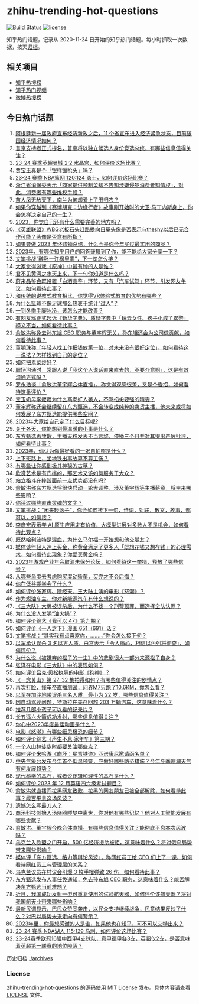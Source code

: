 # zhihu-trending-hot-questions

[![Build Status](https://github.com/justjavac/zhihu-trending-hot-questions/workflows/ci/badge.svg?branch=master)](https://github.com/justjavac/zhihu-trending-hot-questions/actions)
[![license](https://img.shields.io/github/license/justjavac/zhihu-trending-hot-questions)](https://github.com/justjavac/zhihu-trending-hot-questions/blob/master/LICENSE)

知乎热门话题，记录从 2020-11-24
日开始的知乎热门话题。每小时抓取一次数据，按天[归档](./archives)。

## 相关项目

- [知乎热搜榜](https://github.com/justjavac/zhihu-trending-top-search)
- [知乎热门视频](https://github.com/justjavac/zhihu-trending-hot-video)
- [微博热搜榜](https://github.com/justjavac/weibo-trending-hot-search)

## 今日热门话题

<!-- BEGIN -->
<!-- 最后更新时间 Sun Dec 17 2023 14:19:28 GMT+0800 (China Standard Time) -->

1. [阿根廷新一届政府宣布经济新政之后，11 个省宣布进入经济紧急状态，目前该国经济情况如何？](https://www.zhihu.com/question/635303940)
1. [普京支持者正式提名，普京将以独立候选人身份竞选总统，有哪些信息值得关注？](https://www.zhihu.com/question/635304589)
1. [23-24 赛季英超曼城 2:2 水晶宫，如何评价这场比赛？](https://www.zhihu.com/question/635270960)
1. [贾宝玉真是个「银样镴枪头」吗？](https://www.zhihu.com/question/368769498)
1. [23-24 赛季 NBA篮网 120:124 勇士，如何评价这场比赛？](https://www.zhihu.com/question/635302931)
1. [浙江省消保委表示「商家提供预制菜却不告知涉嫌侵犯消费者知情权」，对此，消费者有哪些维权手段？](https://www.zhihu.com/question/635034917)
1. [苗人凤无敌天下，南兰为何却爱上了田归农？](https://www.zhihu.com/question/633915181)
1. [如果你穿越到《赛博朋克：边缘行者》故事刚开始时的大卫·马丁内斯身上，你会怎样决定自己的一生？](https://www.zhihu.com/question/555252052)
1. [2023，你觉自己还有什么需要完善的地方吗？](https://www.zhihu.com/question/635305311)
1. [《英雄联盟》WBG老板石头赶路换向日葵头像是否表示与theshy以后已无合作可能？头像是否意有所指？](https://www.zhihu.com/question/635194276)
1. [如果要做 2023 年终购物总结，什么会是你今年买过最实用的商品？](https://www.zhihu.com/question/635081466)
1. [2023年，有哪位知乎用户的回答鼓舞到了你，能不能给大家分享一下？](https://www.zhihu.com/question/633662647)
1. [文笔挑战“醉卧一江枫里雾”，下一句怎么接？](https://www.zhihu.com/question/635170342)
1. [大家觉得游戏《原神》中最有种的人是谁？](https://www.zhihu.com/question/519253263)
1. [君不见黄河之水天上来，下一句你知道是什么吗？](https://www.zhihu.com/question/635195347)
1. [蔚来品鉴会既设置「白酒品鉴」环节，又有「汽车试驾」环节，引发网友争议，如何看待此事？](https://www.zhihu.com/question/634980920)
1. [和传统的说教式教育相比，你觉得VR体验式教育的优势有哪些？](https://www.zhihu.com/question/635207318)
1. [为什么篮球不像足球那么热衷于统计“过人”？](https://www.zhihu.com/question/634566270)
1. [一到冬季手脚冰冷，该怎么才能改善？](https://www.zhihu.com/question/634434765)
1. [有网友称正式起诉《新华字典》，质疑字典中「玩弄女性、孩子小成了累赘」释义不当，如何看待此事？](https://www.zhihu.com/question/635142295)
1. [俞敏洪称免去孙东旭 CEO 职务与董宇辉无关，孙东旭还会为公司做贡献，如何看待此事？](https://www.zhihu.com/question/635233189)
1. [董明珠称「年轻人找工作把钱放第一位，对未来没有很好定位」，如何看待这一说法？怎样找到自己的定位？](https://www.zhihu.com/question/460116131)
1. [如何把素菜炒好？](https://www.zhihu.com/question/292059841)
1. [职场沟通时，常跟人说「我这个人说话直来直去的，不要介意啊」，这是有效沟通方式吗？](https://www.zhihu.com/question/634617851)
1. [罗永浩谈「俞敏洪董宇辉合体直播」，称觉得观感很差，又是个昏招，如何看待这番评价？](https://www.zhihu.com/question/635250749)
1. [宝玉奶母李嬷嬷为什么骂老好人袭人，不骂掐尖要强的晴雯？](https://www.zhihu.com/question/588826280)
1. [董宇辉称还会继续留在东方甄选，不会转变成纯粹的卖货主播，他未来或将如何发展？东方甄选能提供哪些空间？](https://www.zhihu.com/question/635234785)
1. [2023年大家给自己定了什么目标呢?](https://www.zhihu.com/question/635147154)
1. [关于冬天，你能想到最温暖的小事是什么？](https://www.zhihu.com/question/635141699)
1. [东方甄选再致歉，主播天权发表不当言辞，停播三个月并对其提出严厉批评，如何看待此事？](https://www.zhihu.com/question/635192906)
1. [2023年，你认为你最好看的一张自拍照是什么？](https://www.zhihu.com/question/634201136)
1. [上下班路上，坐地铁出事故算不算工伤？](https://www.zhihu.com/question/634881285)
1. [有哪些让你感到极其神秘的古墓？](https://www.zhihu.com/question/592475317)
1. [欣赏艺术是有门槛的，那艺术又该如何服务于大众？](https://www.zhihu.com/question/634215270)
1. [站立格斗在摔跤面前一点优势都没有吗?](https://www.zhihu.com/question/629239085)
1. [俞敏洪称东方甄选将很快启动一轮大调整，涉及董宇辉等主播薪资，将带来哪些影响？](https://www.zhihu.com/question/635252659)
1. [你读过哪些直击灵魂的文字？](https://www.zhihu.com/question/623411870)
1. [文笔挑战：“闲来轻落子”，你会如何接下一句，诗词，对联，散文，故事，都可以，如何接？](https://www.zhihu.com/question/635197753)
1. [李彦宏表示卷 AI 原生应用才有价值，大模型进展对多数人不是机会，如何看待此观点？](https://www.zhihu.com/question/635269767)
1. [既然哈利波特是混血，为什么马尔福一开始想和他交朋友？](https://www.zhihu.com/question/543412098)
1. [媒体谈年轻人迷上买金，称黄金满足了更多人「既想花钱又想存钱」的心理需求，如何看待此现象？你爱买黄金吗？](https://www.zhihu.com/question/634959323)
1. [2023年游戏产业年会取消未保分论坛，如何看待这一举措，释放了哪些信号？](https://www.zhihu.com/question/635156136)
1. [从哪些角度去考虑购买混动轿车，买完才不会后悔？](https://www.zhihu.com/question/634787362)
1. [你在低谷期学会了什么？](https://www.zhihu.com/question/630363339)
1. [如何评价张家辉、阮经天、王大陆主演的电影《怒潮》？](https://www.zhihu.com/question/634820167)
1. [作为燃油车主，你对新能源汽车有什么想说的？](https://www.zhihu.com/question/633164767)
1. [《三大队》大勇被误杀后，为什么不找一个刑警顶罪，而选择全队认罪？](https://www.zhihu.com/question/634216846)
1. [为什么没人发明“油火锅”？](https://www.zhihu.com/question/634457057)
1. [如何评价综艺《我可以 47》第九期？](https://www.zhihu.com/question/635195824)
1. [如何评价《一人之下》漫画 651（691）话？](https://www.zhihu.com/question/633838279)
1. [文笔挑战：“其实我有点喜欢你，.......，”你会怎么接下句？](https://www.zhihu.com/question/635201120)
1. [以军承认误杀 3 名以方人质，白宫表示「令人痛心，相信以色列将彻查」，如何评价？](https://www.zhihu.com/question/635167809)
1. [为什么说《被嫌弃的松子的一生》中的悲剧很大一部分来源松子自身？](https://www.zhihu.com/question/534551718)
1. [张译在电影《三大队》中的表现如何？](https://www.zhihu.com/question/634814356)
1. [如何评价吕克·贝松执导的电影《狗神》？](https://www.zhihu.com/question/634817344)
1. [《一念关山》第 27-32 集拍得如何？有哪些值得关注的剧情点？](https://www.zhihu.com/question/634691121)
1. [再次打脸，懂车帝直播测试，问界M7只跑了10.6KM，你怎么看？](https://www.zhihu.com/question/634950250)
1. [以军在加沙地带误杀三名人质，最小为 22 岁，哪些信息值得关注？](https://www.zhihu.com/question/635167500)
1. [因自动驾驶问题，特斯拉在美召回超 203 万辆汽车，这意味着什么？](https://www.zhihu.com/question/634747580)
1. [推荐几部小孩子可以看的纪录片？](https://www.zhihu.com/question/468884754)
1. [长五遥六火箭成功发射，哪些信息值得关注？](https://www.zhihu.com/question/635091679)
1. [你心中2023年度最佳动画是什么？](https://www.zhihu.com/question/632383378)
1. [电影《怒潮》有哪些细思极恐的细节？](https://www.zhihu.com/question/635039753)
1. [如何评价综艺《声生不息·家年华》第三期？](https://www.zhihu.com/question/635155478)
1. [一个人山林徒步时都要关注哪些点？](https://www.zhihu.com/question/630771896)
1. [如何评价米哈游《崩坏：星穹铁道》匹诺康尼邀请函名单？](https://www.zhihu.com/question/635074212)
1. [中央气象台发布今年首个低温预警，应做好哪些防范措施？今年冬季寒潮天气有何发展趋势？](https://www.zhihu.com/question/635147553)
1. [现代科学的基石，或者说逻辑和理性的基石是什么？](https://www.zhihu.com/question/541029773)
1. [如何评价 2023 年 12 月英语四六级考试题目？](https://www.zhihu.com/question/635155057)
1. [俞敏洪就直播间拉黑网友致歉，拉黑的网友朋友已被全部解除，如何看待此事？能否平息这场风波？](https://www.zhihu.com/question/635192077)
1. [遗憾怎么写最刀人？](https://www.zhihu.com/question/625604497)
1. [商汤科技创始人汤晓鸥睡梦中离世，你对他有哪些记忆？他对人工智能发展有哪些贡献？](https://www.zhihu.com/question/635189787)
1. [俞敏洪、董宇辉今晚合体直播，有哪些信息值得关注？能彻底平息本次风波吗？](https://www.zhihu.com/question/635225975)
1. [乌克兰入欧盟之门开启，500 亿经济援助被拒，这意味着什么？将对俄乌局势带来哪些影响？](https://www.zhihu.com/question/635141287)
1. [媒体评「东方甄选、格力等舆论风波」，称网红员工给 CEO 们上了一课，如何看待网红员工与管理层的关系？](https://www.zhihu.com/question/635020362)
1. [乌克兰议员在村议会引爆 3 枚手榴弹致 26 伤，如何看待此事？](https://www.zhihu.com/question/635168462)
1. [东方甄选发布人事任免通知，免去孙东旭 CEO 职务，这意味着什么？能否解决东方甄选当前难题？](https://www.zhihu.com/question/635151178)
1. [近日，我国成功发射一型可重复使用的试验航天器，如何评价该航天器？将对我国航天业带来哪些影响？](https://www.zhihu.com/question/634951080)
1. [最新民调显示，巴民众赞同袭击，以民众支持继续战争，民意结果反映了什么？对巴以局势未来走向有何警示？](https://www.zhihu.com/question/635040282)
1. [2023年里，你最想感谢的人是谁，如果他也在知乎，可不可以艾特出来？](https://www.zhihu.com/question/634974906)
1. [23-24 赛季 NBA湖人 115:129 马刺，如何评价这场比赛？](https://www.zhihu.com/question/635130248)
1. [23-24赛季欧冠16强中西甲4支球队，意甲德甲各3支，英超仅2支，是否意味着英超第一联赛的地位陨落？](https://www.zhihu.com/question/634816402)

<!-- END -->

历史归档 [./archives](./archives)

### License

[zhihu-trending-hot-questions](https://github.com/justjavac/zhihu-trending-hot-questions)
的源码使用 MIT License 发布。具体内容请查看 [LICENSE](./LICENSE) 文件。
